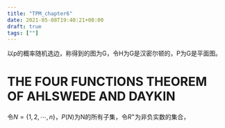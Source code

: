 ```yaml
---
title: "TPM_chapter6"
date: 2021-05-08T19:40:21+08:00
draft: true
tags: [""]
---
```


以p的概率随机选边，称得到的图为G，令H为G是汉密尔顿的，P为G是平面图。

# THE FOUR FUNCTIONS THEOREM OF AHLSWEDE AND DAYKIN

令$N=\{1,2,\cdots,n\}$，$P(N)$为N的所有子集，令$R^+$为非负实数的集合，